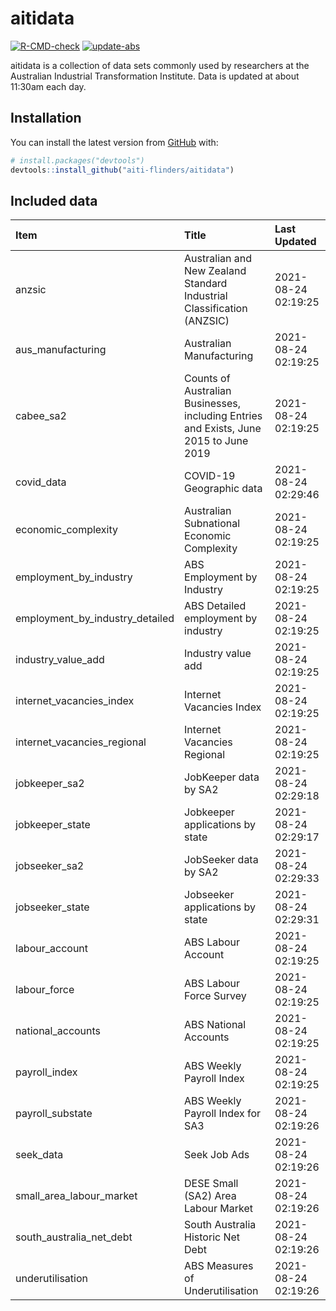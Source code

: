 
<!-- README.md is generated from README.Rmd. Please edit that file -->

# aitidata

<!-- badges: start -->

[![R-CMD-check](https://github.com/aiti-flinders/aitidata/actions/workflows/R-CMD-check.yaml/badge.svg)](https://github.com/aiti-flinders/aitidata/actions/workflows/R-CMD-check.yaml)
[![update-abs](https://github.com/aiti-flinders/aitidata/workflows/update-abs/badge.svg)](https://github.com/aiti-flinders/aitidata/actions)
<!-- badges: end -->

aitidata is a collection of data sets commonly used by researchers at
the Australian Industrial Transformation Institute. Data is updated at
about 11:30am each day.

## Installation

You can install the latest version from [GitHub](https://github.com/)
with:

``` r
# install.packages("devtools")
devtools::install_github("aiti-flinders/aitidata")
```

## Included data

| Item                               | Title                                                                                 | Last Updated        |
| :--------------------------------- | :------------------------------------------------------------------------------------ | :------------------ |
| anzsic                             | Australian and New Zealand Standard Industrial Classification (ANZSIC)                | 2021-08-24 02:19:25 |
| aus\_manufacturing                 | Australian Manufacturing                                                              | 2021-08-24 02:19:25 |
| cabee\_sa2                         | Counts of Australian Businesses, including Entries and Exists, June 2015 to June 2019 | 2021-08-24 02:19:25 |
| covid\_data                        | COVID-19 Geographic data                                                              | 2021-08-24 02:29:46 |
| economic\_complexity               | Australian Subnational Economic Complexity                                            | 2021-08-24 02:19:25 |
| employment\_by\_industry           | ABS Employment by Industry                                                            | 2021-08-24 02:19:25 |
| employment\_by\_industry\_detailed | ABS Detailed employment by industry                                                   | 2021-08-24 02:19:25 |
| industry\_value\_add               | Industry value add                                                                    | 2021-08-24 02:19:25 |
| internet\_vacancies\_index         | Internet Vacancies Index                                                              | 2021-08-24 02:19:25 |
| internet\_vacancies\_regional      | Internet Vacancies Regional                                                           | 2021-08-24 02:19:25 |
| jobkeeper\_sa2                     | JobKeeper data by SA2                                                                 | 2021-08-24 02:29:18 |
| jobkeeper\_state                   | Jobkeeper applications by state                                                       | 2021-08-24 02:29:17 |
| jobseeker\_sa2                     | JobSeeker data by SA2                                                                 | 2021-08-24 02:29:33 |
| jobseeker\_state                   | Jobseeker applications by state                                                       | 2021-08-24 02:29:31 |
| labour\_account                    | ABS Labour Account                                                                    | 2021-08-24 02:19:25 |
| labour\_force                      | ABS Labour Force Survey                                                               | 2021-08-24 02:19:25 |
| national\_accounts                 | ABS National Accounts                                                                 | 2021-08-24 02:19:25 |
| payroll\_index                     | ABS Weekly Payroll Index                                                              | 2021-08-24 02:19:25 |
| payroll\_substate                  | ABS Weekly Payroll Index for SA3                                                      | 2021-08-24 02:19:26 |
| seek\_data                         | Seek Job Ads                                                                          | 2021-08-24 02:19:26 |
| small\_area\_labour\_market        | DESE Small (SA2) Area Labour Market                                                   | 2021-08-24 02:19:26 |
| south\_australia\_net\_debt        | South Australia Historic Net Debt                                                     | 2021-08-24 02:19:26 |
| underutilisation                   | ABS Measures of Underutilisation                                                      | 2021-08-24 02:19:26 |
